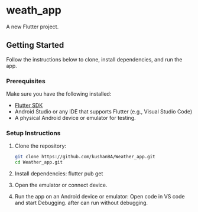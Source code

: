 # weath_app

A new Flutter project.

## Getting Started

Follow the instructions below to clone, install dependencies, and run the app.

### Prerequisites

Make sure you have the following installed:

- [Flutter SDK](https://flutter.dev/docs/get-started/install)
- Android Studio or any IDE that supports Flutter (e.g., Visual Studio Code)
- A physical Android device or emulator for testing.

### Setup Instructions

1. Clone the repository:

   ```bash
   git clone https://github.com/kushanBA/Weather_app.git
   cd Weather_app.git

   ```

2. Install dependencies:
   flutter pub get
3. Open the emulator or connect device.

4. Run the app on an Android device or emulator:
   Open code in VS code and start Debugging.
   after can run without debugging.

